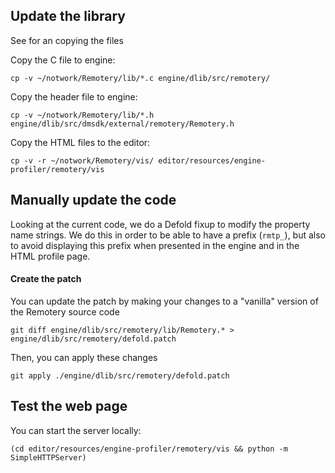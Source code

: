 
## Update the library

See [](./update.sh) for an copying the files

Copy the C file to engine:

    cp -v ~/notwork/Remotery/lib/*.c engine/dlib/src/remotery/

Copy the header file to engine:

    cp -v ~/notwork/Remotery/lib/*.h engine/dlib/src/dmsdk/external/remotery/Remotery.h


Copy the HTML files to the editor:

    cp -v -r ~/notwork/Remotery/vis/ editor/resources/engine-profiler/remotery/vis

## Manually update the code

Looking at the current code, we do a Defold fixup to modify the property name strings.
We do this in order to be able to have a prefix (`rmtp_`), but also to avoid displaying this prefix
when presented in the engine and in the HTML profile page.

#### Create the patch

You can update the patch by making your changes to a "vanilla" version of the Remotery source code

    git diff engine/dlib/src/remotery/lib/Remotery.* > engine/dlib/src/remotery/defold.patch

Then, you can apply these changes

    git apply ./engine/dlib/src/remotery/defold.patch

## Test the web page

You can start the server locally:

    (cd editor/resources/engine-profiler/remotery/vis && python -m SimpleHTTPServer)

